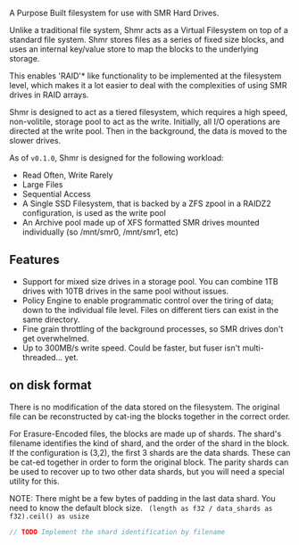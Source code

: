 A Purpose Built filesystem for use with SMR Hard Drives. 

Unlike a traditional file system, Shmr acts as a Virtual Filesystem on top of a standard file system. Shmr stores files 
as a series of fixed size blocks, and uses an internal key/value store to map the blocks to the underlying storage. 

This enables 'RAID'* like functionality to be implemented at the filesystem level, which makes it a lot easier to deal 
with the complexities of using SMR drives in RAID arrays.

Shmr is designed to act as a tiered filesystem, which requires a high speed, non-volitile, storage pool to act as the
write. Initially, all I/O operations are directed at the write pool. Then in the background, the data is moved to the
slower drives. 

As of `v0.1.0`, Shmr is designed for the following workload:
- Read Often, Write Rarely
- Large Files
- Sequential Access
- A Single SSD Filesystem, that is backed by a ZFS zpool in a RAIDZ2 configuration, is used as the write pool
- An Archive pool made up of XFS formatted SMR drives mounted individually (so /mnt/smr0, /mnt/smr1, etc)

## Features
- Support for mixed size drives in a storage pool. You can combine 1TB drives with 10TB drives in the same pool without issues. 
- Policy Engine to enable programmatic control over the tiring of data; down to the individual file level. Files on different tiers can exist in the same directory. 
- Fine grain throttling of the background processes, so SMR drives don't get overwhelmed. 
- Up to 300MB/s write speed. Could be faster, but fuser isn't multi-threaded... yet. 

## on disk format
There is no modification of the data stored on the filesystem. The original file can be reconstructed by cat-ing the blocks
together in the correct order. 

For Erasure-Encoded files, the blocks are made up of shards. The shard's filename identifies the kind of shard, and the
order of the shard in the block. If the configuration is (3,2), the first 3 shards are the data shards. These can be
cat-ed together in order to form the original block. The parity shards can be used to recover up to two other data 
shards, but you will need a special utility for this. 

NOTE: There might be a few bytes of padding in the last data shard. You need to know the default block size. 
` (length as f32 / data_shards as f32).ceil() as usize`

```rust
// TODO Implement the shard identification by filename
```
